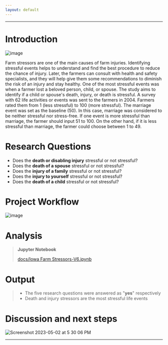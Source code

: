 ```yaml
---
layout: default
---
```






---






# Introduction

![image](https://user-images.githubusercontent.com/130385028/235597546-e7e111f2-886e-46c9-be6f-f6eb81a2c015.png)

Farm stressors are one of the main causes of farm injuries. Identifying stressful events helps to understand and find the best procedure to reduce the chance of injury. Later, the farmers can consult with health and safety specialists, and they will help give them some recommendations to diminish the risk of an injury and stay healthy. One of the most stressful events was when a farmer lost a beloved person, child, or spouse. The study aims to identify if a child or spouse's death, injury, or death is stressful. A survey with 62 life activities or events was sent to the farmers in 2004. Farmers rated them from 1 (less stressful) to 100 (more stressful). The marriage event was set as the baseline (50). In this case, marriage was considered to be neither stressful nor stress-free. If one event is more stressful than marriage, the farmer should input 51 to 100. On the other hand, if it is less stressful than marriage, the farmer could choose between 1 to 49.


# Research Questions

*   Does the **death or disabling injury** stressful or not stressful?
*   Does the **death of a spouse** stressful or not stressful?
*   Does the **injury of a family** stressful or not stressful?
*   Does the **injury to yourself** stressful or not stressful?
*   Does the **death of a child** stressful or not stressful?

# Project Workflow

![image](https://user-images.githubusercontent.com/130385028/235721084-e53429e5-2a25-4888-8756-a5afa2f682c6.png)

# Analysis
>
> **Jupyter Notebook**
> 
> [docs/Iowa Farm Stressors-V6.ipynb](https://github.com/tammy-hirakawa/My-project/blob/master/Iowa%20Farm%20Stressors-V6%20-%20Jupyter%20Notebook.pdf)

# Output

> * The five research questions were answered as "**yes**" respectively
> * Death and injury stressors are the most stressful life events

# Discussion and next steps

![Screenshot 2023-05-02 at 5 30 06 PM](https://user-images.githubusercontent.com/130385028/235799367-f98fe7d9-c1a8-4019-80bc-22c4b29a8eb6.png)

---


